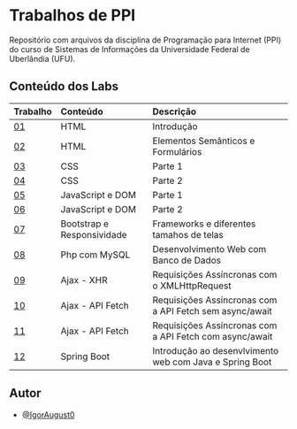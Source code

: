 # Trabalhos de PPI

Repositório com arquivos da disciplina de Programação para Internet (PPI) do curso de Sistemas de Informações da Universidade Federal de Uberlândia (UFU).

## Conteúdo dos Labs

| Trabalho   | Conteúdo |  Descrição |
| :---------- | :--------- | :--------- |
| [01](https://igoraugusto.me/PPI/trabalho01/) | HTML |  Introdução |
| [02](https://igoraugusto.me/PPI/trabalho02/) | HTML | Elementos Semânticos e Formulários  |
| [03](https://igoraugusto.me/PPI/trabalho03/) | CSS  | Parte 1 |
| [04](https://igoraugusto.me/PPI/trabalho04/) | CSS  | Parte 2 |
| [05](https://igoraugusto.me/PPI/trabalho05/) | JavaScript e DOM | Parte 1 |
| [06](https://igoraugusto.me/PPI/trabalho06/) | JavaScript e DOM | Parte 2 |
| [07](https://igoraugusto.me/PPI/trabalho07/) | Bootstrap e Responsividade | Frameworks e diferentes tamahos de telas |
| [08](https://igoraugusto.me/PPI/trabalho08/) |  Php com MySQL | Desenvolvimento Web com Banco de Dados |
| [09](https://igoraugusto.me/PPI/trabalho09/) |  Ajax - XHR | Requisições Assíncronas com o XMLHttpRequest |
| [10](https://igoraugusto.me/PPI/trabalho10/) |  Ajax - API Fetch | Requisições Assíncronas com a API Fetch sem async/await |
| [11](https://igoraugusto.me/PPI/trabalho11/) |  Ajax - API Fetch | Requisições Assíncronas com a API Fetch com async/await |
| [12](https://github.com/IgorAugust0/PPI/tree/main/trabalho12/demo/src/main) |  Spring Boot | Introdução ao desenvlvimento web com Java e Spring Boot |

## Autor

- [@IgorAugust0](https://github.com/IgorAugust0)
